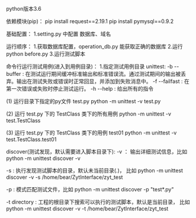 python版本3.6


依赖模块(pip)：
pip install request==2.19.1
pip install pymysql==0.9.2


基础配置：
1.setting.py 中配置 数据库、域名


运行顺序：
1.获取数据库配置，operation_db.py 能获取正确的数据库
2.运行 python before.py
3.运行测试脚本


命令行运行测试用例(进入到用例目录)：
1.指定测试用例目录
unittest:
-b  --buffer : 在测试运行期间缓冲标准输出和标准错误流。通过测试期间的输出被丢弃。输出在测试失败或错误时正常回显，并添加到失败消息中。
-f --failfast : 在第一次错误或失败时停止测试运​​行。
-h --help : 给出所有的指令

(1) 运行目录下指定的py文件 test.py
python -m unittest  -v test.py

(2) 运行 test.py 下的 TestClass 类下的所有用例
python -m unittest -v test.TestClass

(3) 运行 test.py 下的 TestClass 类下的用例 test01
python -m unittest -v test.TestClass.test01

discover(测试发现，默认需要进入脚本目录下):
-v ： 输出详细测试信息，比如 python -m unittest discover -v

-s : 执行发现测试脚本的目录，默认未当前目录(.)，
        比如 python -m unittest discover -v -s /home/bear/ZytInterface/zyt_test

-p : 模式匹配测试文件，比如 python -m unittest discover -p "test*.py"

-t directory : 工程的根目录下搜索可以执行的测试脚本，默认是当前目录，
                比如 python -m unittest discover -v -t /home/bear/ZytInterface/zyt_test




